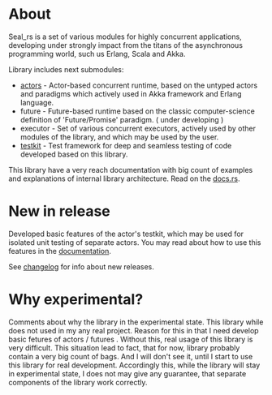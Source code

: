 
# About

Seal_rs is a set of various modules for highly concurrent applications, developing under strongly impact from the titans of the asynchronous programming world, such us Erlang, Scala and Akka.

Library includes next submodules:
* [actors](https://docs.rs/seal_rs/*/seal_rs/actors/index.html) - Actor-based concurrent runtime, based on the untyped actors and paradigms which actively used in Akka framework and Erlang language.
* future - Future-based runtime based on the classic computer-science definition of 'Future/Promise' paradigm. ( under developing )
* executor - Set of various concurrent executors, actively used by other modules of the library, and which may be used by the user.
* [testkit](https://docs.rs/seal_rs/*/seal_rs/testkit/index.html) - Test framework for deep and seamless testing of code developed based on this library.

This library have a very reach documentation with big count of examples and explanations of internal library architecture. Read on the [docs.rs](https://docs.rs/seal_rs/).

# New in release

Developed basic features of the actor's testkit, which may be used for isolated unit testing of separate actors. You may read about how to use this features in the [documentation](https://docs.rs/seal_rs/*/seal_rs/testkit/actors/index.html).

See [changelog](https://github.com/Serbis/seal_rs/blob/master/changelog.md) for info about new releases.

# Why experimental?

Comments about why the library in the experimental state. This library while does not used in my any real project. Reason for this in that I need develop basic fetures of actors / futures . Without this, real usage of this library is very difficult. This situation lead to fact, that for now, library probably contain a very big count of bags. And I will don't see it, until I start to use this library for real development. Accordingly this, while the library will stay in experimental state, I does not may give any guarantee, that separate components of the library work correctly.